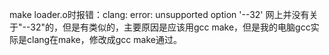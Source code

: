 make loader.o时报错：clang: error: unsupported option '--32'
	网上并没有关于"--32"的，但是有类似的，主要原因是应该用gcc make，但是我的电脑gcc实际是clang在make，修改成gcc make通过。
